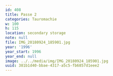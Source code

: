 ```yaml
---
id: 408
title: Passe 2
categories: Tauromachie
w: 100
h: 115
location: secondary storage
note: null
file: IMG_20180924_185901.jpg
year: '1996'
year_start: 1996
year_end: null
image: ../../media/img/IMG_20180924_185901.jpg
uuid: 381b1d40-bbae-4317-a5c5-fb6857d1eee2
---
```


